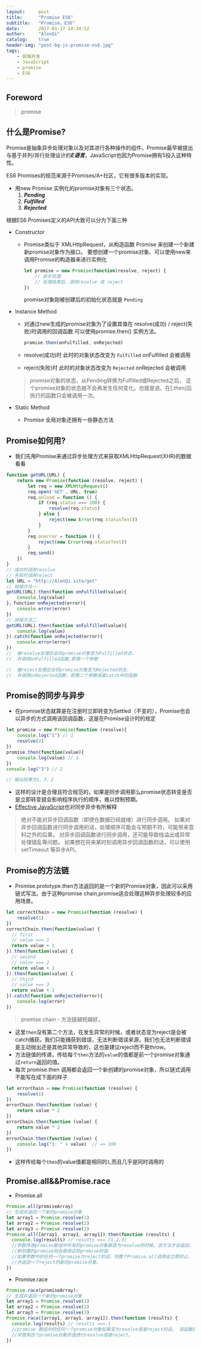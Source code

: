 ```yaml
---
layout:     post
title:      "Promise ES6"
subtitle:   "Promise，ES6"
date:       2017-01-17 14:34:52
author:     "AlenQi"
catalog:    true
header-img: "post-bg-js-promise-es6.jpg"
tags:
    - 前端开发
    - JavaScript
    - promise
    - ES6
---
```



<!-- ## Catagory

1. [Foreword](#Foreword)
2. [什么是Promise?](#什么是Promise?)
3. [Promise如何用?](#Promise如何用?)
4. [Promise的同步与异步](#Promise的同步与异步)
5. [Promise的方法链](#Promise的方法链)
6. [Promise.all&&Promise.race](#Promise.all&&Promise.race)
  1. [Promise.all](#Promise.all)
  2. [Promise.race](#Promise.race) -->


## Foreword

> promise

## 什么是Promise?

Promise是抽象异步处理对象以及对其进行各种操作的组件。Promise最早被提出与基于并列/并行处理设计的***E语言***，JavaScript也因为Promise拥有5投入这种特性。

ES6 Promises的规范来源于Promises/A+社区，它有很多版本的实现。

- 用new Promise 实例化的promise对象有三个状态。
  1. ***Pending***
  2. ***Fulfilled***
  3. ***Rejected***

根据ES6 Promises定义的API大致可以分为下面三种

- Constructor
  - Promise类似于 XMLHttpRequest，从构造函数 Promise 来创建一个新建新promise对象作为接口。
    要想创建一个promise对象、可以使用new来调用Promise的构造器来进行实例化

    ``` Javascript
    let promise = new Promise(function(resolve, reject) {
        // 异步处理
        // 处理结束后、调用resolve 或 reject
    })
    ```
    promise对象刚被创建后的初始化状态就是 `Pending`

- Instance Method
  - 对通过new生成的promise对象为了设置其值在 resolve(成功) / reject(失败)时调用的回调函数
    可以使用promise.then() 实例方法。

    ``` JavaScript
    promise.then(onFulfilled, onRejected)
    ```
  - resolve(成功)时
    此时的对象状态改变为 `Fulfilled`
    onFulfilled 会被调用
  - reject(失败)时
    此时的对象状态改变为 `Rejected`
    onRejected 会被调用
  >promise对象的状态，从Pending转换为Fulfilled或Rejected之后， 这个promise对象的状态就不会再发生任何变化。也就是说，在[.then]后执行的函数只会被调用一次。

- Static Method
  -  Promise 全局对象还拥有一些静态方法

## Promise如何用?
- 我们先用Promise来通过异步处理方式来获取XMLHttpRequest(XHR)的数据看看
``` Javascript
function getURL(URL) {
    return new Promise(function (resolve, reject) {
        let req = new XMLHttpRequest()
        req.open('GET', URL, true)
        req.onload = function () {
            if (req.status === 200) {
                resolve(req.status)
            } else {
                reject(new Error(req.statusText))
            }
        }
        req.onerror = function () {
            reject(new Error(req.statusText))
        }
        req.send()
    })
}
// 成功时调用resolve
// 失败时调用reject
let URL = "http://AlenQi.site/get"
// 抛错方法一
getURL(URL).then(function onFulfilled(value){
    console.log(value)
}，function onRejected(error){
    console.error(error)
})
// 抛错方法二
getURL(URL).then(function onFulfilled(value){
    console.log(value)
}).catch(function onRejected(error){
    console.error(error)
})
//  被resolve处理后会将promise对象变为Fulfilled状态，
//  并调用onFulfilled函数,即第一个参数

//  被reject处理后会将promise对象变为Rejected状态，
//  并调用onRejected函数，即第二个参数或者catch中的函数
```

## Promise的同步与异步
- 在promise状态就算是在注册时立即转变为Settled（不变的），Promise也会以异步的方式调用该回调函数，这是在Promise设计时的规定
``` JavaScript
let promise = new Promise(function (resolve){
    console.log("1") // 1
    resolve(2)
})
promise.then(function(value){
    console.log(value) // 3
})
console.log("3") // 2

// 输出结果为1、3、2
```
- 这样的设计是合理且符合规范的，如果是同步调用那么promise状态转变是否是立即转变就会影响程序执行的顺序，难以控制预期。
- [Effective JavaScript](//effectivejs.com/)也对同步异步有所解释
>绝对不能对异步回调函数（即使在数据已经就绪）进行同步调用。
如果对异步回调函数进行同步调用的话，处理顺序可能会与预期不符，可能带来意料之外的后果。
对异步回调函数进行同步调用，还可能导致栈溢出或异常处理错乱等问题。
如果想在将来某时刻调用异步回调函数的话，可以使用 setTimeout 等异步API。

## Promise的方法链
- Promise.prototype.then方法返回的是一个新的Promise对象，因此可以采用链式写法。由于这种promise chain,promise适合处理这种异步处理较多的应用场景。
``` JavaScript
let correctChain = new Promise(function (resolve) {
    resolve(1)
})
correctChain.then(function(value) {
  // first
  // value === 1
  return value + 1
}).then(function(value) {
  // second
  // value === 2
  return value + 1
}).then(function(value) {
  // third
  // value === 3  
  return value + 1
}).catch(function onRejected(error){
    console.log(error)
})
```
>promise chain - 方法链越短越好。

- 这里`then`没有第二个方法，在发生异常的时候，或者状态变为reject是会被catch捕获。我们只能捕获到错误，无法判断错误来源，我们也无法判断错误是主动抛出还是其他异常导致的，这也是建议reject而不是throw。
- 方法链值的传递，传给每个`then`方法的`value`的值都是前一个promise对象通过`return`返回的值。
- 每次 promise.then 调用都会返回一个新创建的promise对象，所以链式调用不能写在成下面的样子
``` JavaScript
let errorChain = new Promise(function (resolve) {
    resolve(1)
})
errorChain.then(function (value) {
    return value * 2
})
errorChain.then(function (value) {
    return value * 2
})
errorChain.then(function (value) {
    console.log("1: " + value)  // => 100
})
```
- 这样传给每个`then`的value值都是相同的`1`,而且几乎是同时调用的  

## Promise.all&&Promise.race
- Promise.all
``` JavaScript
Promise.all(promiseArray)
// 生成并返回一个新的promise对象
let array1 = Promise.resolve(1)
let array2 = Promise.resolve(2)
let array3 = Promise.resolve(3)
Promise.all([array1, array1, array1]).then(function (results) {
  console.log(results) // results === [1,2,3]
  //参数传递promise数组中所有的promise对象都变为resolve的时候，该方法才会返回，
  //新创建的promise则会使用这些promise的值
  //如果参数中的任何一个promise为reject的话，则整个Promise.all调用会立即终止，
  //并返回一个reject的新的promise对象。
})
```

- Promise.race
``` JavaScript
Promise.race(promiseArray);
// 生成并返回一个新的promise对象
let array1 = Promise.resolve(1)
let array2 = Promise.resolve(2)
let array3 = Promise.resolve(3)
Promise.race([array1, array1, array1]).then(function (results) {
  console.log(results) // results === 1
  //promise 数组中的任何一个promise对象如果变为resolve或者reject的话， 该函数就会返回，
  //并使用这个promise对象的值进行resolve或者reject。
})
```
